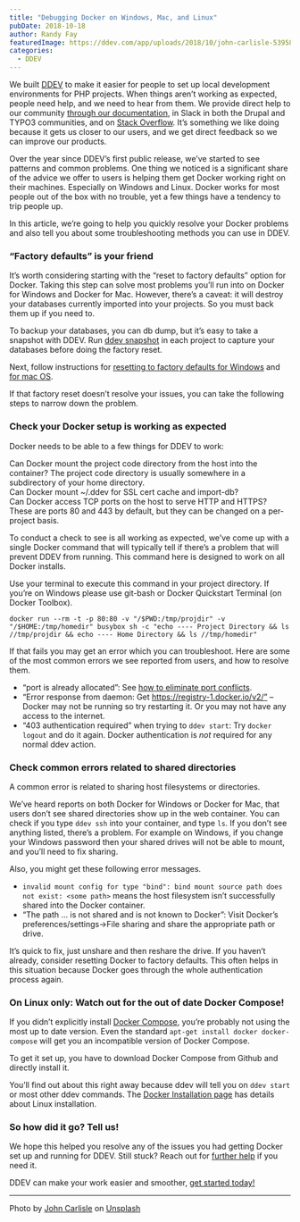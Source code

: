 ```yaml
---
title: "Debugging Docker on Windows, Mac, and Linux"
pubDate: 2018-10-18
author: Randy Fay
featuredImage: https://ddev.com/app/uploads/2018/10/john-carlisle-539580-unsplash-e1539785420243.jpg
categories:
  - DDEV
---
```


We built [DDEV](https://ddev.com/what-is-ddev/) to make it easier for people to set up local development environments for PHP projects. When things aren’t working as expected, people need help, and we need to hear from them. We provide direct help to our community [through our documentation](https://ddev.readthedocs.io/en/latest/#support), in Slack in both the Drupal and TYPO3 communities, and on [Stack Overflow](https://stackoverflow.com/tags/ddev). It’s something we like doing because it gets us closer to our users, and we get direct feedback so we can improve our products.

Over the year since DDEV’s first public release, we’ve started to see patterns and common problems. One thing we noticed is a significant share of the advice we offer to users is helping them get Docker working right on their machines. Especially on Windows and Linux. Docker works for most people out of the box with no trouble, yet a few things have a tendency to trip people up.

In this article, we’re going to help you quickly resolve your Docker problems and also tell you about some troubleshooting methods you can use in DDEV.

### “Factory defaults” is your friend

It’s worth considering starting with the “reset to factory defaults” option for Docker. Taking this step can solve most problems you’ll run into on Docker for Windows and Docker for Mac. However, there’s a caveat: it will destroy your databases currently imported into your projects. So you must back them up if you need to.

To backup your databases, you can db dump, but it’s easy to take a snapshot with DDEV. Run [ddev snapshot](https://ddev.readthedocs.io/en/latest/users/cli-usage/#snapshotting-and-restoring-a-database) in each project to capture your databases before doing the factory reset.

Next, follow instructions for [resetting to factory defaults for Windows](https://docs.docker.com/docker-for-windows/#reset) and [for mac OS](https://docs.docker.com/docker-for-mac/#reset).

If that factory reset doesn’t resolve your issues, you can take the following steps to narrow down the problem.

### Check your Docker setup is working as expected

Docker needs to be able to a few things for DDEV to work:

Can Docker mount the project code directory from the host into the container? The project code directory is usually somewhere in a subdirectory of your home directory.  
Can Docker mount \~/.ddev for SSL cert cache and import-db?  
Can Docker access TCP ports on the host to serve HTTP and HTTPS? These are ports 80 and 443 by default, but they can be changed on a per-project basis.

To conduct a check to see is all working as expected, we’ve come up with a single Docker command that will typically tell if there’s a problem that will prevent DDEV from running. This command here is designed to work on all Docker installs.

Use your terminal to execute this command in your project directory. If you’re on Windows please use git-bash or Docker Quickstart Terminal (on Docker Toolbox).

`docker run --rm -t -p 80:80 -v "/$PWD:/tmp/projdir" -v "/$HOME:/tmp/homedir" busybox sh -c "echo ---- Project Directory && ls //tmp/projdir && echo ---- Home Directory && ls //tmp/homedir"`

If that fails you may get an error which you can troubleshoot. Here are some of the most common errors we see reported from users, and how to resolve them.

- “port is already allocated”: See [how to eliminate port conflicts](https://ddev.readthedocs.io/en/latest/users/troubleshooting/#webserver-ports-are-already-occupied-by-another-webserver).
- “Error response from daemon: Get https://registry-1.docker.io/v2/” – Docker may not be running so try restarting it. Or you may not have any access to the internet.
- “403 authentication required” when trying to `ddev start`: Try `docker logout` and do it again. Docker authentication is _not_ required for any normal ddev action.

### Check common errors related to shared directories

A common error is related to sharing host filesystems or directories.

We’ve heard reports on both Docker for Windows or Docker for Mac, that users don’t see shared directories show up in the web container. You can check if you type `ddev ssh` into your container, and type `ls`. If you don’t see anything listed, there’s a problem. For example on Windows, if you change your Windows password then your shared drives will not be able to mount, and you’ll need to fix sharing.

Also, you might get these following error messages.

- `invalid mount config for type "bind": bind mount source path does not exist: <some path>` means the host filesystem isn’t successfully shared into the Docker container.
- “The path … is not shared and is not known to Docker”: Visit Docker’s preferences/settings->File sharing and share the appropriate path or drive.

It’s quick to fix, just unshare and then reshare the drive. If you haven’t already, consider resetting Docker to factory defaults. This often helps in this situation because Docker goes through the whole authentication process again.

### On Linux only: Watch out for the out of date Docker Compose!

If you didn’t explicitly install [Docker Compose](https://docs.docker.com/compose/compose-file/), you’re probably not using the most up to date version. Even the standard `apt-get install docker docker-compose` will get you an incompatible version of Docker Compose.

To get it set up, you have to download Docker Compose from Github and directly install it.

You’ll find out about this right away because ddev will tell you on `ddev start` or most other ddev commands. The [Docker Installation page](https://ddev.readthedocs.io/en/latest/users/docker%5Finstallation/) has details about Linux installation.

### So how did it go? Tell us!

We hope this helped you resolve any of the issues you had getting Docker set up and running for DDEV. Still stuck? Reach out for [further help](https://ddev.readthedocs.io/en/latest/#support) if you need it.

DDEV can make your work easier and smoother, [get started today!](https://ddev.com/get-started/)

---

Photo by [John Carlisle](https://unsplash.com/photos/l090uFWoPaI?utm%5Fsource=unsplash&utm%5Fmedium=referral&utm%5Fcontent=creditCopyText) on [Unsplash](https://unsplash.com/search/photos/wires?utm%5Fsource=unsplash&utm%5Fmedium=referral&utm%5Fcontent=creditCopyText)
